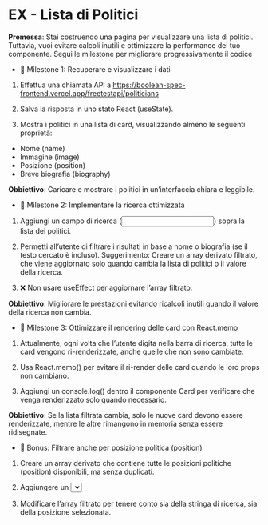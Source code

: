 
<h1>EX - Lista di Politici</h1>

<strong>Premessa</strong>: Stai costruendo una pagina per visualizzare una lista di politici. Tuttavia, vuoi evitare calcoli inutili e ottimizzare la performance del tuo componente. Segui le milestone per migliorare progressivamente il codice

- 📌 Milestone 1: Recuperare e visualizzare i dati

1. Effettua una chiamata API a
https://boolean-spec-frontend.vercel.app/freetestapi/politicians

2. Salva la risposta in uno stato React (useState).

3. Mostra i politici in una lista di card, visualizzando almeno le seguenti proprietà:

- Nome (name)
- Immagine (image)
- Posizione (position)
- Breve biografia (biography)

<strong>Obbiettivo</strong>: Caricare e mostrare i politici in un’interfaccia chiara e leggibile.

- 📌 Milestone 2: Implementare la ricerca ottimizzata

1. Aggiungi un campo di ricerca (<input type="text">) sopra la lista dei politici.

2. Permetti all’utente di filtrare i risultati in base a nome o biografia (se il testo cercato è incluso). Suggerimento: Creare un array derivato filtrato, che viene aggiornato solo quando cambia la lista di politici o il valore della ricerca.

3. ❌ Non usare useEffect per aggiornare l’array filtrato.

<strong>Obbiettivo</strong>: Migliorare le prestazioni evitando ricalcoli inutili quando il valore della ricerca non cambia.

- 📌 Milestone 3: Ottimizzare il rendering delle card con React.memo

1. Attualmente, ogni volta che l’utente digita nella barra di ricerca, tutte le card vengono ri-renderizzate, anche quelle che non sono cambiate.

2. Usa React.memo() per evitare il ri-render delle card quando le loro props non cambiano.

3. Aggiungi un console.log() dentro il componente Card per verificare che venga renderizzato solo quando necessario.

<strong>Obbiettivo</strong>: Se la lista filtrata cambia, solo le nuove card devono essere renderizzate, mentre le altre rimangono in memoria senza essere ridisegnate.

- 🎯 Bonus: Filtrare anche per posizione politica (position)

1. Creare un array derivato che contiene tutte le posizioni politiche (position) disponibili, ma senza duplicati.

2. Aggiungere un <select> sopra la lista che permette di filtrare i politici anche in base alla loro posizione.

3. Modificare l’array filtrato per tenere conto sia della stringa di ricerca, sia della posizione selezionata.
